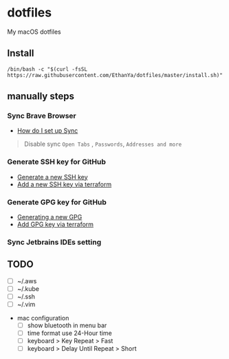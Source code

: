 # dotfiles
My macOS dotfiles

## Install

```shell
/bin/bash -c "$(curl -fsSL https://raw.githubusercontent.com/EthanYa/dotfiles/master/install.sh)"
```

## manually steps
### Sync Brave Browser
- [How do I set up Sync](https://support.brave.com/hc/en-us/articles/360021218111-How-do-I-set-up-Sync-)
> Disable sync `Open Tabs` , `Passwords`, `Addresses and more`


### Generate SSH key for GitHub
- [Generate a new SSH key](https://docs.github.com/en/authentication/connecting-to-github-with-ssh/generating-a-new-ssh-key-and-adding-it-to-the-ssh-agent)
- [Add a new SSH key via terraform](https://github.com/EthanYa/github-infrastructure/blob/528289a125dafa0f3988a66327f356d1a42d92f6/terraform.tfvars#L1)


### Generate GPG key for GitHub
- [Generating a new GPG](https://docs.github.com/en/authentication/managing-commit-signature-verification/generating-a-new-gpg-)
- [Add GPG key via terraform](https://github.com/EthanYa/github-infrastructure/blob/528289a125dafa0f3988a66327f356d1a42d92f6/terraform.tfvars#L5)

### Sync Jetbrains IDEs setting

## TODO
- [ ] ~/.aws
- [ ] ~/.kube
- [ ] ~/.ssh
- [ ] ~/.vim
- mac configuration
    - [ ] show bluetooth in menu bar
    - [ ] time format use 24-Hour time
    - [ ] keyboard > Key Repeat > Fast
    - [ ] keyboard > Delay Until Repeat > Short